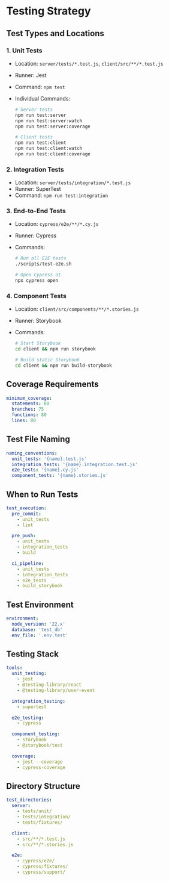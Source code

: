 # Testing Strategy

## Test Types and Locations

### 1. Unit Tests

- Location: `server/tests/*.test.js`, `client/src/**/*.test.js`
- Runner: Jest
- Command: `npm test`
- Individual Commands:

  ```bash
  # Server tests
  npm run test:server
  npm run test:server:watch
  npm run test:server:coverage

  # Client tests
  npm run test:client
  npm run test:client:watch
  npm run test:client:coverage
  ```

### 2. Integration Tests

- Location: `server/tests/integration/*.test.js`
- Runner: SuperTest
- Command: `npm run test:integration`

### 3. End-to-End Tests

- Location: `cypress/e2e/**/*.cy.js`
- Runner: Cypress
- Commands:

  ```bash
  # Run all E2E tests
  ./scripts/test-e2e.sh

  # Open Cypress UI
  npx cypress open
  ```

### 4. Component Tests

- Location: `client/src/components/**/*.stories.js`
- Runner: Storybook
- Commands:

  ```bash
  # Start Storybook
  cd client && npm run storybook

  # Build static Storybook
  cd client && npm run build-storybook
  ```

## Coverage Requirements

```yaml
minimum_coverage:
  statements: 80
  branches: 75
  functions: 80
  lines: 80
```

## Test File Naming

```yaml
naming_conventions:
  unit_tests: '{name}.test.js'
  integration_tests: '{name}.integration.test.js'
  e2e_tests: '{name}.cy.js'
  component_tests: '{name}.stories.js'
```

## When to Run Tests

```yaml
test_execution:
  pre_commit:
    - unit_tests
    - lint

  pre_push:
    - unit_tests
    - integration_tests
    - build

  ci_pipeline:
    - unit_tests
    - integration_tests
    - e2e_tests
    - build_storybook
```

## Test Environment

```yaml
environment:
  node_version: '22.x'
  database: 'test_db'
  env_file: '.env.test'
```

## Testing Stack

```yaml
tools:
  unit_testing:
    - jest
    - @testing-library/react
    - @testing-library/user-event

  integration_testing:
    - supertest

  e2e_testing:
    - cypress

  component_testing:
    - storybook
    - @storybook/test

  coverage:
    - jest --coverage
    - cypress-coverage
```

## Directory Structure

```yaml
test_directories:
  server:
    - tests/unit/
    - tests/integration/
    - tests/fixtures/

  client:
    - src/**/*.test.js
    - src/**/*.stories.js

  e2e:
    - cypress/e2e/
    - cypress/fixtures/
    - cypress/support/
```
